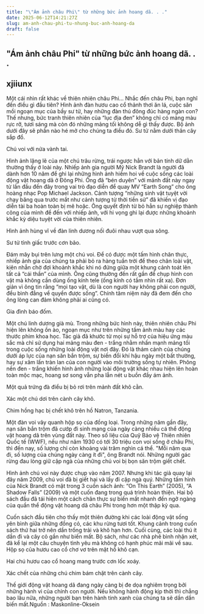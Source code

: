 ```yaml
---
title: "\"Ám ảnh châu Phi\" từ những bức ảnh hoang dã. . ."
date: 2025-06-12T14:21:27Z
slug: am-anh-chau-phi-tu-nhung-buc-anh-hoang-da
draft: false
---
```


## "Ám ảnh châu Phi" từ những bức ảnh hoang dã. . .

## xjiiunx

Một cái nhìn rất khác về thiên nhiên châu Phi...
Nhắc đến châu Phi, bạn nghĩ đến điều gì đầu tiên? Hình ảnh đàn hươu cao cổ thảnh thơi ăn lá, cuộc săn mồi ngoạn mục của bầy sư tử, hay những đàn thú đông đúc hàng ngàn con? Thế nhưng, bức tranh thiên nhiên của “lục địa đen” không chỉ có mảng màu rực rỡ, tươi sáng mà còn đó những mảng tối không dễ gì thấy được. Bộ ảnh dưới đây sẽ phần nào hé mở cho chúng ta điều đó.
Sư tử nằm dưới thân cây sắp đổ.


Chú voi với nửa vành tai.


Hình ảnh lặng lẽ của một chú trâu rừng, trái ngược hẳn với bản tính dữ dằn thường thấy ở loài này.
Nhiếp ảnh gia người Mỹ Nick Brandt là người đã dành hơn 10 năm để ghi lại những hình ảnh hiếm hoi về cuộc sống các loài động vật hoang dã ở Đông Phi. Ông đã “bén duyên” với mảnh đất này ngay từ lần đầu đến đây trong vai trò đạo diễn để quay MV “Earth Song” cho ông hoàng nhạc Pop Michael Jackson. Cảnh tượng “những sinh vật tuyệt vời chạy băng qua trước mắt như cảnh tượng từ thời tiền sử” đã khiến vị đạo diễn tài ba hoàn toàn bị mê hoặc. Ông quyết định từ bỏ hẳn sự nghiệp thành công của mình để đến với nhiếp ảnh, với hi vọng ghi lại được những khoảnh khắc kỳ diệu tuyệt vời của thiên nhiên.

Hình ảnh hùng vĩ về đàn linh dương nối đuôi nhau vượt qua sông.


Sư tử tỉnh giấc trước cơn bão.


 Đám mây bụi trên lưng một chú voi.
Để có được một tấm hình chân thực, nhiếp ảnh gia của chúng ta phải bỏ ra hàng tuần trời để theo chân loài vật, kiên nhẫn chờ đợi khoảnh khắc khi nó đứng giữa một khung cảnh toát lên tất cả “cái thần” của mình. Ông cũng thường đến rất gần để chụp hình con vật mà không cần dùng ống kính tele (ống kính có tầm nhìn rất xa). Đơn giản vì ông tin rằng “mọi tạo vật, dù là con người hay không phải con người, đều bình đẳng về quyền được sống”. Chính tâm niệm này đã đem đến cho ông lòng can đảm không phải ai cũng có.

Gia đình báo đốm.


Một chú linh dương già mù.
Trong những bức hình này, thiên nhiên châu Phi hiện lên không ồn ào, ngoạn mục như trên những tấm ảnh màu hay các thước phim khoa học. Tác giả đã khước từ mọi sự hỗ trợ của hiệu ứng màu sắc mà chỉ sử dụng hai mảng màu đen - trắng nhằm nhấn mạnh mảng tối trong cuộc sống những loài động vật nơi đây.  Đó là thảm cảnh của chúng dưới áp lực của nạn săn bắn trộm, sự biến đổi khí hậu ngày một bất thường, hay sự xâm lấn tràn lan của con người vào môi trường sống tự nhiên. Phông nền đen - trắng khiến hình ảnh những loài động vật khác nhau hiện lên hoàn toàn mộc mạc, hoang sơ song vẫn pha lẫn nét u buồn đầy ám ảnh.

 Một quả trứng đà điểu bị bỏ rơi trên mảnh đất khô cằn.

Xác một chú dơi trên cành cây khô.

Chim hồng hạc bị chết khô trên hồ Natron, Tanzania.


Một đàn voi vây quanh hộp sọ của đồng loại.
Trong những năm gần đây, nạn săn bắn trộm đã cướp đi sinh mạng của ngày càng nhiều cá thể động vật hoang dã trên vùng đất này. Theo số liệu của Quỹ Bảo vệ Thiên nhiên Quốc tế (WWF), nếu như năm 1930 có tới 30 triệu con voi sống ở châu Phi, thì đến nay, số lượng chỉ còn khoảng vài trăm nghìn cá thể. "Mỗi năm qua đi, số lượng của chúng ngày càng ít đi", ông Brandt nói.
Những người gác rừng đau lòng giữ cặp ngà của những chú voi bị bọn săn trộm giết chết.


Hình ảnh chú voi này được chụp vào năm 2007. Nhưng khi tác giả quay lại đây năm 2009, chú voi đã bị giết hại và lấy đi cặp ngà quý.
Những tấm hình của Nick Brandt có mặt trong 3 cuốn sách ảnh: “On This Earth” (2005), “A Shadow Falls” (2009) và một cuốn đang trong quá trình hoàn thiện. Hai bộ sách đầu đã tái hiện một cách chân thực sự biến mất nhanh đến ngỡ ngàng của quần thể động vật hoang dã châu Phi trong hơn một thập kỷ qua. 

Cuốn sách đầu tiên cho thấy một thiên đường khi các loài động vật sống yên bình giữa những đồng cỏ, các khu rừng tươi tốt. Khung cảnh trong cuốn sách thứ hai trở nên dần trống trải và khô hạn hơn. Cuối cùng, các loài thú ít dần đi và cây cỏ gần như biến mất. Bộ sách, như các nhà phê bình nhận xét, đã kể lại một câu chuyện tình yêu mà không có hạnh phúc mãi mãi về sau.
Hộp sọ của hươu cao cổ chơ vơ trên mặt hồ khô cạn.

 Hai chú hươu cao cổ hoang mang trước cơn lốc xoáy.


Xác chết của những chú chim bám chặt trên cành cây.


Thế giới động vật hoang dã đang ngày càng bị đe dọa nghiêm trọng bởi những hành vi của chính con người. Nếu không hành động kịp thời thì chẳng bao lâu nữa, những người bạn trên hành tinh xanh của chúng ta sẽ dần dần biến mất.Nguồn : Maskonline-Oksein